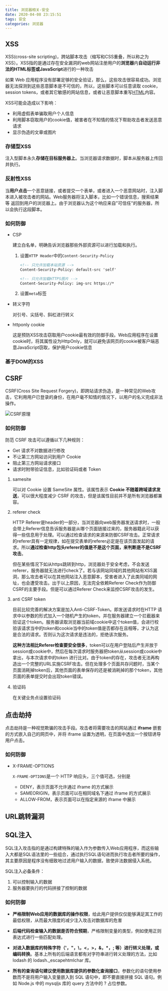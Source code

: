 ```yaml
---
title: 浏览器相关-安全
date: 2020-04-08 23:15:51
tags: 安全
categories: 浏览器
---
```


## XSS

XSS(cross-site scripting)，跨站脚本攻击（缩写和CSS重叠，所以称之为XSS）。XSS指的是通过存在安全漏洞的web网站注册用户的**浏览器**内**自动运行非法的HTML标签或JavaScript**进行的一种攻击

如果 Web 应用程序没有部署足够的安全验证，那么，这些攻击很容易成功。浏览器无法探测到这些恶意脚本是不可信的，所以，这些脚本可以任意读取 cookie，session tokens，或者其它敏感的网站信息，或者让恶意脚本重写[HTML](https://developer.mozilla.org/en-US/docs/Glossary/HTML)内容。

XSS可能会造成以下影响：

- 利用虚假表单骗取用户个人信息
- 利用脚本窃取用户的cookie值，被害者在不知情的情况下帮助攻击者发送恶意请求
- 显示伪造的文章或图片

### 存储型XSS

注入型脚本永久**存储在目标服务器上**。当浏览器请求数据时，脚本从服务器上传回并执行。

### 反射性XSS

当**用户点击**一个恶意链接，或者提交一个表单，或者进入一个恶意网站时，注入脚本进入被攻击者的网站。Web服务器将注入脚本，比如一个错误信息，搜索结果等 返回到用户的浏览器上。由于浏览器认为这个响应来自"可信任"的服务器，所以会执行这段脚本。

### 如何防御

- CSP

  建立白名单，明确告诉浏览器那些外部资源可以进行加载和执行。

  1. 设置`HTTP Header`中的`Content-Security-Policy`

     ```html
     <!-- 只允许加载本站资源 -->
     Content-Security-Policy: default-src 'self'
     
     <!-- 只允许加载HTTPS图片 -->
     Content-Security-Policy: img-src https://*
     ```

  2. 设置`meta`标签

- 转义字符

  对引号、尖括号、斜杠进行转义

- httponly cookie

  这是预防XSS攻击窃取用户cookie最有效的防御手段。Web应用程序在设置cookie时，将其属性设为HttpOnly，就可以避免该网页的cookie被客户端恶意JavaScript窃取，保护用户cookie信息

### 基于DOM的XSS

## CSRF

CSRF(Cross Site Request Forgery)，即跨站请求伪造，是一种常见的Web攻击，它利用用户已登录的身份，在用户毫不知情的情况下，以用户的名义完成非法操作。

![CSRF原理](https://mrrsblog.oss-cn-shanghai.aliyuncs.com/csrf.png)

### 如何防御

防范 CSRF 攻击可以遵循以下几种规则：

- Get 请求不对数据进行修改
- 不让第三方网站访问到用户 Cookie
- 阻止第三方网站请求接口
- 请求时附带验证信息，比如验证码或者 Token

1. samesite

   可以对 Cookie 设置 SameSite 属性。该属性表示 **Cookie 不随着跨域请求发送**，可以很大程度减少 CSRF 的攻击，但是该属性目前并不是所有浏览器都兼容。

2. referer check

   HTTP Referer是header的一部分，当浏览器向web服务器发送请求时，一般会带上Referer信息告诉服务器是从哪个页面链接过来的，服务器籍此可以获得一些信息用于处理。可以通过检查请求的来源来防御CSRF攻击。正常请求的referer具有一定规律，如在提交表单的referer必定是在该页面发起的请求。所以**通过检查http包头referer的值是不是这个页面，来判断是不是CSRF攻击**。

   但在某些情况下如从https跳转到http，浏览器处于安全考虑，不会发送referer，服务器就无法进行check了。若与该网站同域的其他网站有XSS漏洞，那么攻击者可以在其他网站注入恶意脚本，受害者进入了此类同域的网址，也会遭受攻击。出于以上原因，无法完全依赖Referer Check作为防御CSRF的主要手段。但是可以通过Referer Check来监控CSRF攻击的发生。

3. anti CSRF token

   目前比较完善的解决方案是加入Anti-CSRF-Token。即发送请求时在HTTP 请求中以参数的形式加入一个随机产生的token，并在服务器建立一个拦截器来验证这个token。服务器读取浏览器当前域cookie中这个token值，会进行校验该请求当中的token和cookie当中的token值是否都存在且相等，才认为这是合法的请求。否则认为这次请求是违法的，拒绝该次服务。

   **这种方法相比Referer检查要安全很多**，token可以在用户登陆后产生并放于session或cookie中，然后在每次请求时服务器把token从session或cookie中拿出，与本次请求中的token 进行比对。由于token的存在，攻击者无法再构造出一个完整的URL实施CSRF攻击。但在处理多个页面共存问题时，当某个页面消耗掉token后，其他页面的表单保存的还是被消耗掉的那个token，其他页面的表单提交时会出现token错误。

4. 验证码

   在关键业务点设置验证码

## 点击劫持

点击劫持是一种视觉欺骗的攻击手段。攻击者将需要攻击的网站通过 **iframe** 嵌套的方式嵌入自己的网页中，并将 iframe 设置为透明，在页面中透出一个按钮诱导用户点击。

### 如何防御

- X-FRAME-OPTIONS

  `X-FRAME-OPTIONS`是一个 HTTP 响应头，三个值可选，分别是

  - DENY，表示页面不允许通过 iframe 的方式展示
  - SAMEORIGIN，表示页面可以在相同域名下通过 iframe 的方式展示
  - ALLOW-FROM，表示页面可以在指定来源的 iframe 中展示

## URL跳转漏洞

## SQL注入

SQL注入攻击指的是通过构建特殊的输入作为参数传入Web应用程序，而这些输入大都是SQL语法里的一些组合，通过执行SQL语句进而执行攻击者所要的操作，其主要原因是程序没有细致地过滤用户输入的数据，致使非法数据侵入系统。

SQL注入必备条件：

1. 可以控制输入的数据
2. 服务器要执行的代码拼接了控制的数据

### 如何防御

- **严格限制Web应用的数据库的操作权限**，给此用户提供仅仅能够满足其工作的最低权限，从而最大限度的减少注入攻击对数据库的危害

- **后端代码检查输入的数据是否符合预期**，严格限制变量的类型，例如使用正则表达式进行一些匹配处理。

- **对进入数据库的特殊字符（'，"，\，<，>，&，\*，; 等）进行转义处理，或编码转换**。基本上所有的后端语言都有对字符串进行转义处理的方法，比如 lodash 的 lodash._escapehtmlchar 库。

- **所有的查询语句建议使用数据库提供的参数化查询接口**，参数化的语句使用参数而不是将用户输入变量嵌入到 SQL 语句中，即不要直接拼接 SQL 语句。例如 Node.js 中的 mysqljs 库的 query 方法中的 ? 占位参数。